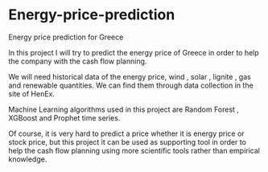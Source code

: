# Energy-price-prediction
Energy price prediction for Greece

In this project I will try to predict the energy price of Greece in order to help the company with the cash flow planning.

We will need historical data of the energy price, wind , solar , lignite , gas and renewable quantities. We can find them through data collection in the site of HenEx.

Machine Learning algorithms used in this project are Random Forest , XGBoost and Prophet time series.

Of course, it is very hard to predict a price whether it is energy price or stock price, but this project it can be used as supporting tool in order to help the cash flow planning using more scientific tools rather than empirical knowledge.
